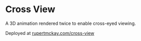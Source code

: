 # Cross View

A 3D animation rendered twice to enable cross-eyed viewing.

Deployed at [rupertmckay.com/cross-view](https://rupertmckay.com/cross-view)
